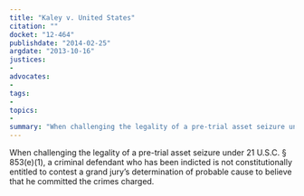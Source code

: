 ```yaml
---
title: "Kaley v. United States"
citation: ""
docket: "12-464"
publishdate: "2014-02-25"
argdate: "2013-10-16"
justices:
- 
advocates:
- 
tags:
- 
topics:
- 
summary: "When challenging the legality of a pre-trial asset seizure under 21 U.S.C. § 853(e)(1), a criminal defendant who has been indicted is not constitutionally entitled to contest a grand jury’s determination of probable cause to believe that he committed the crimes charged."
---
```

When challenging the legality of a pre-trial asset seizure under 21 U.S.C. § 853(e)(1), a criminal defendant who has been indicted is not constitutionally entitled to contest a grand jury’s determination of probable cause to believe that he committed the crimes charged.

